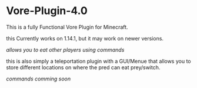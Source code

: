 # Vore-Plugin-4.0
This is a fully Functional Vore Plugin for Minecraft. 

this Currently works on 1.14.1, but it may work on newer versions. 

*allows you to eat other players using commands*

this is also simply a teleportation plugin with a GUI/Menue that allows you to store different locations on where the pred can eat prey/switch.

*commands comming soon*

